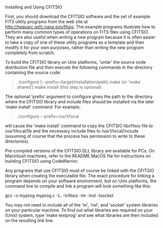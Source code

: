 Installing and Using CFITSIO

First, you should download the CFITSIO software and the set of example FITS utility programs from the web site at http://heasarc.gsfc.nasa.gov/fitsio. The example programs illustrate how to perform many common types of operations on FITS files using CFITSIO. They are also useful when writing a new program because it is often easier to take a copy of one of these utility programs as a template and then modify it for your own purposes, rather than writing the new program completely from scratch.

To build the CFITSIO library on Unix platforms, 'untar' the source code distribution file and then execute the following commands in the directory containing the source code:

>  ./configure [--prefix=/target/installation/path]
>  make           (or 'make shared')
>  make install   (this step is optional)

The optional 'prefix' argument to configure gives the path to the directory where the CFITSIO library and include files should be installed via the later 'make install' command. For example,

>  ./configure --prefix=/usr1/local

will cause the 'make install' command to copy the CFITSIO libcfitsio file to /usr1/local/lib and the necessary include files to /usr1/local/include (assuming of course that the process has permission to write to these directories).

Pre-compiled versions of the CFITSIO DLL library are available for PCs. On Macintosh machines, refer to the README.MacOS file for instructions on building CFITSIO using CodeWarrior.

Any programs that use CFITSIO must of course be linked with the CFITSIO library when creating the executable file. The exact procedure for linking a program depends on your software environment, but on Unix platforms, the command line to compile and link a program will look something like this:

gcc -o myprog myprog.c -L. -lcfitsio -lm -lnsl -lsocket

You may not need to include all of the 'm', 'nsl', and 'socket' system libraries on your particular machine. To find out what libraries are required on your (Unix) system, type 'make testprog' and see what libraries are then included on the resulting link line. 
